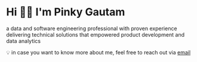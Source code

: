 # Hi 👋🏻 I'm Pinky Gautam

a data and software engineering professional with proven experience delivering technical solutions that empowered product development and data analytics

💡 in case you want to know more about me, feel free to reach out via [email](mailto:pinky.gtm@outlook.com)
